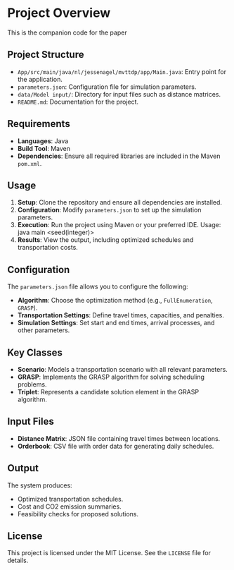 # Project Overview

This is the companion code for the paper 


## Project Structure

- `App/src/main/java/nl/jessenagel/mvttdp/app/Main.java`: Entry point for the application.
- `parameters.json`: Configuration file for simulation parameters.
- `data/Model input/`: Directory for input files such as distance matrices.
- `README.md`: Documentation for the project.

## Requirements

- **Languages**: Java
- **Build Tool**: Maven
- **Dependencies**: Ensure all required libraries are included in the Maven `pom.xml`.

## Usage

1. **Setup**: Clone the repository and ensure all dependencies are installed.
2. **Configuration**: Modify `parameters.json` to set up the simulation parameters. 
3. **Execution**: Run the project using Maven or your preferred IDE. Usage: java main <seed(integer)> <parameterfile> <index> <gap> <scratchDir>
4. **Results**: View the output, including optimized schedules and transportation costs.

## Configuration

The `parameters.json` file allows you to configure the following:

- **Algorithm**: Choose the optimization method (e.g., `FullEnumeration`, `GRASP`).
- **Transportation Settings**: Define travel times, capacities, and penalties.
- **Simulation Settings**: Set start and end times, arrival processes, and other parameters.

## Key Classes

- **Scenario**: Models a transportation scenario with all relevant parameters.
- **GRASP**: Implements the GRASP algorithm for solving scheduling problems.
- **Triplet**: Represents a candidate solution element in the GRASP algorithm.

## Input Files

- **Distance Matrix**: JSON file containing travel times between locations.
- **Orderbook**: CSV file with order data for generating daily schedules.

## Output

The system produces:

- Optimized transportation schedules.
- Cost and CO2 emission summaries.
- Feasibility checks for proposed solutions.

## License

This project is licensed under the MIT License. See the `LICENSE` file for details.